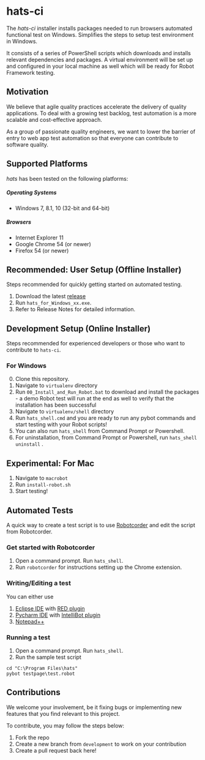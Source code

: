 # hats-ci

The *hats-ci* installer installs packages needed to run browsers automated functional test on Windows.
Simplifies the steps to setup test environment in Windows. 

It consists of a series of PowerShell scripts which downloads and installs relevant dependencies and packages.
A virtual environment will be set up and configured in your local machine as well which will be ready for Robot Framework testing.


## Motivation
We believe that agile quality practices accelerate the delivery of quality applications.
To deal with a growing test backlog, test automation is a more scalable and cost-effective approach.

As a group of passionate quality engineers, we want to lower the barrier of entry to web app test automation so that everyone can contribute to software quality.

## Supported Platforms
*hats* has been tested on the following platforms:

##### Operating Systems
* Windows 7, 8.1, 10 (32-bit and 64-bit)

##### Browsers
* Internet Explorer 11
* Google Chrome 54 (or newer)
* Firefox 54 (or newer)

## Recommended: User Setup (Offline Installer)
Steps recommended for quickly getting started on automated testing.
1. Download the latest [release](https://github.com/GovTechSG/hats-ci/releases)
2. Run `hats_for_Windows_xx.exe`.
3. Refer to Release Notes for detailed information.

## Development Setup (Online Installer)
Steps recommended for experienced developers or those who want to contribute to `hats-ci`.
### For Windows
0. Clone this repository.
1. Navigate to `virtualenv` directory 
2. Run `00_Install_and_Run_Robot.bat` to download and install the packages - a demo Robot test will run at the end as well to verify that the installation has been successful 
3. Navigate to `virtualenv/shell` directory
4. Run `hats_shell.cmd` and you are ready to run any pybot commands and start testing with your Robot scripts!
5. You can also run `hats_shell` from Command Prompt or Powershell.
6. For uninstallation, from Command Prompt or Powershell, run `hats_shell uninstall` .

## Experimental: For Mac
1. Navigate to `macrobot`
2. Run `install-robot.sh`
3. Start testing!

## Automated Tests
A quick way to create a test script is to use [Robotcorder](http://bit.ly/hats-robotcorder) and edit the script from Robotcorder.

### Get started with Robotcorder
1. Open a command prompt. Run `hats_shell`. 
2. Run `robotcorder` for instructions setting up the Chrome extension.

### Writing/Editing a test
You can either use
1. [Eclipse IDE](https://eclipse.org/) with [RED plugin](https://github.com/nokia/RED)
2. [Pycharm IDE](https://www.jetbrains.com/pycharm/) with [IntelliBot plugin](https://plugins.jetbrains.com/plugin/7386-intellibot)
3. [Notepad++](https://notepad-plus-plus.org/)

### Running a test
1. Open a command prompt. Run `hats_shell`.
2. Run the sample test script
```
cd "C:\Program Files\hats"
pybot testpage\test.robot
```

## Contributions
We welcome your involvement, be it fixing bugs or implementing new features that you find relevant to this project.

To contribute, you may follow the steps below:
1. Fork the repo
2. Create a new branch from `development` to work on your contribution
3. Create a pull request back here!

